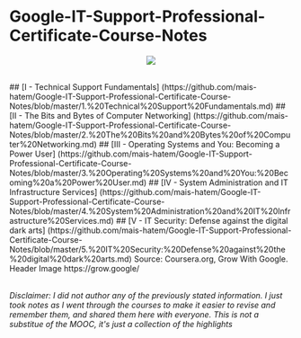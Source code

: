 # Google-IT-Support-Professional-Certificate-Course-Notes
<p align="center">
  <img src="https://grow.google/static/images/logo_GwG.svg">
</p>
<br>
## [I - Technical Support Fundamentals] (https://github.com/mais-hatem/Google-IT-Support-Professional-Certificate-Course-Notes/blob/master/1.%20Technical%20Support%20Fundamentals.md)
## [II - The Bits and Bytes of Computer Networking] (https://github.com/mais-hatem/Google-IT-Support-Professional-Certificate-Course-Notes/blob/master/2.%20The%20Bits%20and%20Bytes%20of%20Computer%20Networking.md)
## [III - Operating Systems and You: Becoming a Power User] (https://github.com/mais-hatem/Google-IT-Support-Professional-Certificate-Course-Notes/blob/master/3.%20Operating%20Systems%20and%20You:%20Becoming%20a%20Power%20User.md)
## [IV - System Administration and IT Infrastructure Services] (https://github.com/mais-hatem/Google-IT-Support-Professional-Certificate-Course-Notes/blob/master/4.%20System%20Administration%20and%20IT%20Infrastructure%20Services.md)
## [V - IT Security: Defense against the digital dark arts] (https://github.com/mais-hatem/Google-IT-Support-Professional-Certificate-Course-Notes/blob/master/5.%20IT%20Security:%20Defense%20against%20the%20digital%20dark%20arts.md)
Source: Coursera.org, Grow With Google. <br>
Header Image https://grow.google/ <br> <br>

*Disclaimer: I did not author any of the previously stated information. I just took notes as I went through the courses to make it easier to revise and remember them, and shared them here with everyone. This is not a substitue of the MOOC, it's just a collection of the highlights*
